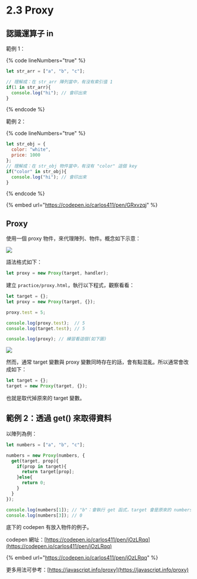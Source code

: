 # 2.3 Proxy

## 認識運算子 in

範例 1：

{% code lineNumbers="true" %}
```javascript
let str_arr = ["a", "b", "c"];

// 理解成：在 str_arr 陣列當中，有沒有索引值 1
if(1 in str_arr){
  console.log("hi"); // 會印出來
}
```
{% endcode %}

範例 2：

{% code lineNumbers="true" %}
```javascript
let str_obj = {
  color: "white",
  price: 1000
};
// 理解成：在 str_obj 物件當中，有沒有 "color" 這個 key
if("color" in str_obj){
  console.log("hi"); // 會印出來
}
```
{% endcode %}



{% embed url="https://codepen.io/carlos411/pen/GRxvzqj" %}



## Proxy

使用一個 proxy 物件，來代理陣列、物件。概念如下示意：

![](../.gitbook/assets/proxy\_concept.png)

語法格式如下：

```javascript
let proxy = new Proxy(target, handler);
```



建立 `practice/proxy.html`，執行以下程式，觀察看看：

```javascript
let target = {};
let proxy = new Proxy(target, {});

proxy.test = 5;

console.log(proxy.test);  // 5
console.log(target.test); // 5

console.log(proxy); // 練習看這個(如下圖)
```

![](../.gitbook/assets/proxy\_console.png)





然而，通常 target 變數與 proxy 變數同時存在的話，會有點混亂。所以通常會改成如下：

```javascript
let target = {};
target = new Proxy(target, {});
```

也就是取代掉原來的 target 變數。



## 範例 2：透過 get() 來取得資料

以陣列為例：

```javascript
let numbers = ["a", "b", "c"];

numbers = new Proxy(numbers, {
  get(target, prop){
    if(prop in target){
      return target[prop];
    }else{
      return 0;
    }
  }
});

console.log(numbers[1]); // "b"：會執行 get 函式，target 會是原來的 numbers 資料，prop 會是這邊代入的 1。
console.log(numbers[3]); // 0
```



底下的 codepen 有放入物件的例子。

codepen 網址：[https://codepen.io/carlos411/pen/jOzLRqq](https://codepen.io/carlos411/pen/jOzLRqq)

{% embed url="https://codepen.io/carlos411/pen/jOzLRqq" %}



更多用法可參考：[https://javascript.info/proxy](https://javascript.info/proxy)


